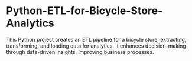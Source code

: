 # Python-ETL-for-Bicycle-Store-Analytics
This Python project creates an ETL pipeline for a bicycle store, extracting, transforming, and loading data for analytics. It enhances decision-making through data-driven insights, improving business processes.
